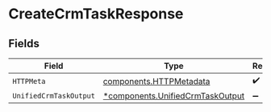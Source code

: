# CreateCrmTaskResponse


## Fields

| Field                                                                               | Type                                                                                | Required                                                                            | Description                                                                         |
| ----------------------------------------------------------------------------------- | ----------------------------------------------------------------------------------- | ----------------------------------------------------------------------------------- | ----------------------------------------------------------------------------------- |
| `HTTPMeta`                                                                          | [components.HTTPMetadata](../../models/components/httpmetadata.md)                  | :heavy_check_mark:                                                                  | N/A                                                                                 |
| `UnifiedCrmTaskOutput`                                                              | [*components.UnifiedCrmTaskOutput](../../models/components/unifiedcrmtaskoutput.md) | :heavy_minus_sign:                                                                  | N/A                                                                                 |